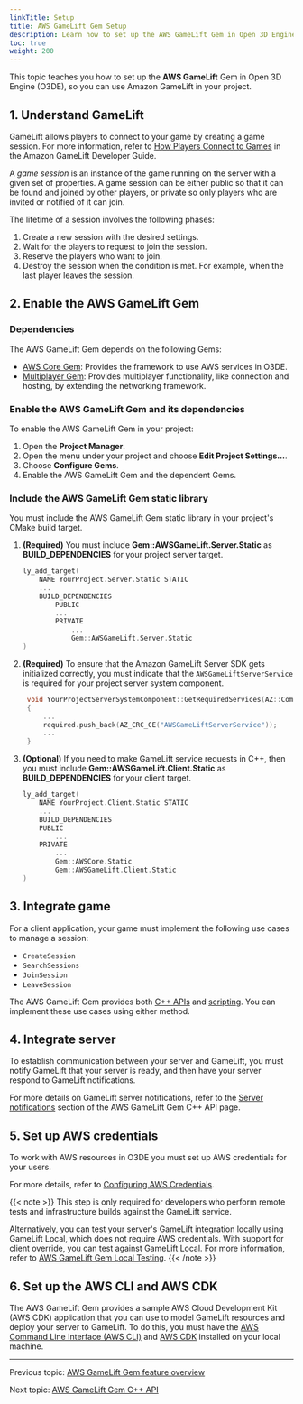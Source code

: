 ```yaml
---
linkTitle: Setup
title: AWS GameLift Gem Setup
description: Learn how to set up the AWS GameLift Gem in Open 3D Engine (O3DE).
toc: true
weight: 200
---
```


This topic teaches you how to set up the **AWS GameLift** Gem in Open 3D Engine (O3DE), so you can use Amazon GameLift in your project.

## 1. Understand GameLift

GameLift allows players to connect to your game by creating a game session. For more information, refer to [How Players Connect to Games](https://docs.aws.amazon.com/gamelift/latest/developerguide/game-sessions-intro.html) in the Amazon GameLift Developer Guide.

A *game session* is an instance of the game running on the server with a given set of properties. A game session can be either public so that it can be found and joined by other players, or private so only players who are invited or notified of it can join.  

The lifetime of a session involves the following phases:
   1. Create a new session with the desired settings.  
   2. Wait for the players to request to join the session.  
   3. Reserve the players who want to join.  
   4. Destroy the session when the condition is met. For example, when the last player leaves the session. 
    

## 2. Enable the AWS GameLift Gem


### Dependencies

The AWS GameLift Gem depends on the following Gems:

- [AWS Core Gem](/docs/user-guide/gems/reference/aws/aws-core): Provides the framework to use AWS services in O3DE.
- [Multiplayer Gem](/docs/user-guide/gems/reference/multiplayer/multiplayer/): Provides multiplayer functionality, like connection and hosting, by extending the networking framework.
  

### Enable the AWS GameLift Gem and its dependencies

To enable the AWS GameLift Gem in your project:
1. Open the **Project Manager**. 
2. Open the menu under your project and choose **Edit Project Settings...**.
3. Choose **Configure Gems**.
4. Enable the AWS GameLift Gem and the dependent Gems.


### Include the AWS GameLift Gem static library

You must include the AWS GameLift Gem static library in your project's CMake build target.

1. **(Required)** You must include **Gem::AWSGameLift.Server.Static** as **BUILD_DEPENDENCIES** for your project server target.

    ```cpp
    ly_add_target(
        NAME YourProject.Server.Static STATIC
        ...
        BUILD_DEPENDENCIES
            PUBLIC
            ...
            PRIVATE
                ...
                Gem::AWSGameLift.Server.Static
    )
    ```
   
2. **(Required)** To ensure that the Amazon GameLift Server SDK gets initialized correctly, you must indicate that the `AWSGameLiftServerService` is required for your project server system component.

   ```cpp
    void YourProjectServerSystemComponent::GetRequiredServices(AZ::ComponentDescriptor::DependencyArrayType& required)
    {
        ...
        required.push_back(AZ_CRC_CE("AWSGameLiftServerService"));
        ...
    }
   ```

3. **(Optional)** If you need to make GameLift service requests in C++, then you must include **Gem::AWSGameLift.Client.Static** as **BUILD_DEPENDENCIES** for your client target.

    ```cpp
    ly_add_target(
        NAME YourProject.Client.Static STATIC
        ...
        BUILD_DEPENDENCIES
        PUBLIC
            ...
        PRIVATE
            ...
            Gem::AWSCore.Static
            Gem::AWSGameLift.Client.Static
    )
    ```

## 3. Integrate game

For a client application, your game must implement the following use cases to manage a session:
- `CreateSession`
- `SearchSessions`
- `JoinSession`
- `LeaveSession`

The AWS GameLift Gem provides both [C++ APIs](cpp-api/) and [scripting](scripting/). You can implement these use cases using either method.


## 4. Integrate server

To establish communication between your server and GameLift, you must notify GameLift that your server is ready, and then have your server respond to GameLift notifications.

For more details on GameLift server notifications, refer to the [Server notifications](cpp-api/#server-notifications) section of the AWS GameLift Gem C++ API page.

## 5. Set up AWS credentials

To work with AWS resources in O3DE you must set up AWS credentials for your users. 

For more details, refer to [Configuring AWS Credentials](/docs/user-guide/gems/reference/aws/aws-core/configuring-credentials/).

{{< note >}} 
This step is only required for developers who perform remote tests and infrastructure builds against the GameLift service.

Alternatively, you can test your server's GameLift integration locally using GameLift Local, which does not require AWS credentials. With support for client override, you can test against GameLift Local. For more information, refer to [AWS GameLift Gem Local Testing](/docs/user-guide/gems/reference/aws/aws-gamelift/local-testing/). 
{{< /note >}} 


## 6. Set up the AWS CLI and AWS CDK

The AWS GameLift Gem provides a sample AWS Cloud Development Kit (AWS CDK) application that you can use to model GameLift resources and deploy your server to GameLift. To do this, you must have the [AWS Command Line Interface (AWS CLI)](https://aws.amazon.com/cli/) and [AWS CDK](https://aws.amazon.com/cdk/) installed on your local machine.


---

Previous topic: [AWS GameLift Gem feature overview](/docs/user-guide/gems/reference/aws/aws-gamelift)

Next topic: [AWS GameLift Gem C++ API](cpp-api/)
